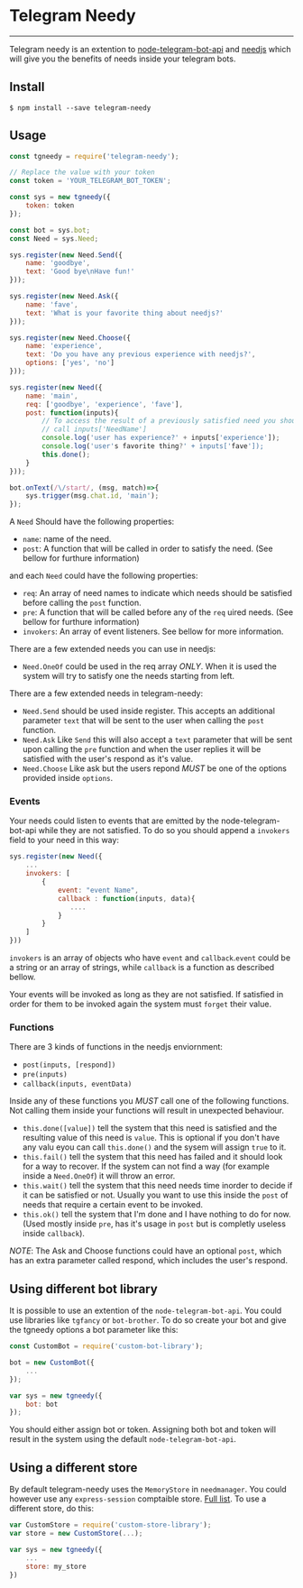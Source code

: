 # Telegram Needy
---

Telegram needy is an extention to [node-telegram-bot-api](https://github.com/yagop/node-telegram-bot-api) and [needjs](https://github.com/gosaya-com/needjs) which will give you the benefits of needs inside your telegram bots.

## Install
```
$ npm install --save telegram-needy
```

## Usage
``` javascript
const tgneedy = require('telegram-needy');

// Replace the value with your token
const token = 'YOUR_TELEGRAM_BOT_TOKEN';

const sys = new tgneedy({
    token: token
});

const bot = sys.bot;
const Need = sys.Need;

sys.register(new Need.Send({
    name: 'goodbye',
    text: 'Good bye\nHave fun!'
}));

sys.register(new Need.Ask({
    name: 'fave',
    text: 'What is your favorite thing about needjs?'
}));

sys.register(new Need.Choose({
    name: 'experience',
    text: 'Do you have any previous experience with needjs?',
    options: ['yes', 'no']
}));

sys.register(new Need({
    name: 'main',
    req: ['goodbye', 'experience', 'fave'],
    post: function(inputs){
        // To access the result of a previously satisfied need you should
        // call inputs['NeedName']
        console.log('user has experience?' + inputs['experience']);
        console.log('user's favorite thing?' + inputs['fave']);
        this.done();
    }
}));

bot.onText(/\/start/, (msg, match)=>{
    sys.trigger(msg.chat.id, 'main');
});
```

A `Need` Should have the following properties:

* `name`: name of the need.
* `post`: A function that will be called in order to satisfy the need. (See bellow for furthure information)

and each `Need` could have the following properties:

* `req`: An array of need names to indicate which needs should be satisfied before calling the `post` function.
* `pre`: A function that will be called before any of the `req` uired needs. (See bellow for furthure information)
* `invokers`: An array of event listeners. See bellow for more information.

There are a few extended needs you can use in needjs:

* `Need.OneOf` could be used in the req array *ONLY*. When it is used the system will try to satisfy one the needs starting from left.

There are a few extended needs in telegram-needy:

* `Need.Send` should be used inside register. This accepts an additional parameter `text` that will be sent to the user when calling the `post` function.
* `Need.Ask` Like `Send` this will also accept a `text` parameter that will be sent upon calling the `pre` function and when the user replies it will be satisfied with the user's respond as it's value.
* `Need.Choose` Like ask but the users repond *MUST* be one of the options provided inside `options`.

### Events
Your needs could listen to events that are emitted by the node-telegram-bot-api while they are not satisfied. To do so you should append a `invokers` field to your need in this way:
``` javascript
sys.register(new Need({
    ...
    invokers: [
        {
            event: "event Name",
            callback : function(inputs, data){
               ....
            }
        }
    ]
}))
```

`invokers` is an array of objects who have `event` and `callback`.`event` could be a string or an array of strings, while `callback` is a function as described bellow.

Your events will be invoked as long as they are not satisfied. If satisfied in order for them to be invoked again the system must `forget` their value.

### Functions

There are 3 kinds of functions in the needjs enviornment:
* `post(inputs, [respond])`
* `pre(inputs)`
* `callback(inputs, eventData)`

Inside any of these functions you *MUST* call one of the following functions. Not calling them inside your functions will result in unexpected behaviour.

* `this.done([value])` tell the system that this need is satisfied and the resulting value of this need is `value`. This is optional if you don't have any valu eyou can call `this.done()` and the sysem will assign `true` to it.
* `this.fail()` tell the system that this need has failed and it should look for a way to recover. If the system can not find a way (for example inside a `Need.OneOf`) it will throw an error.
* `this.wait()` tell the system that this need needs time inorder to decide if it can be satisfied or not. Usually you want to use this inside the `post` of needs that require a certain event to be invoked.
* `this.ok()` tell the system that I'm done and I have nothing to do for now. (Used mostly inside `pre`, has it's usage in `post` but is completly useless inside `callback`).

*NOTE*: The Ask and Choose functions could have an optional `post`, which has an extra parameter called respond, which includes the user's respond.

## Using different bot library
It is possible to use an extention of the `node-telegram-bot-api`. You could use libraries like `tgfancy` or `bot-brother`. To do so create your bot and give the tgneedy options a bot parameter like this:

```javascript
const CustomBot = require('custom-bot-library');

bot = new CustomBot({
    ...
});

var sys = new tgneedy({
    bot: bot
});
```

You should either assign bot or token. Assigning both bot and token will result in the system using the default `node-telegram-bot-api`.

## Using a different store
By default telegram-needy uses the `MemoryStore` in `needmanager`. You could however use any `express-session` comptaible store. [Full list](https://github.com/expressjs/session#compatible-session-stores). To use a different store, do this:

```javascript
var CustomStore = require('custom-store-library');
var store = new CustomStore(...);

var sys = new tgneedy({
    ...
    store: my_store
})
```
